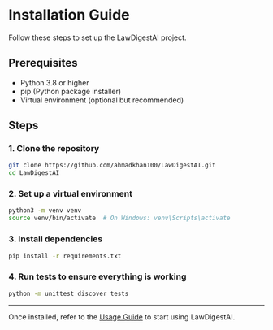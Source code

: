 
# Installation Guide

Follow these steps to set up the LawDigestAI project.

## Prerequisites

- Python 3.8 or higher
- pip (Python package installer)
- Virtual environment (optional but recommended)

## Steps

### 1. Clone the repository

```bash
git clone https://github.com/ahmadkhan100/LawDigestAI.git
cd LawDigestAI
```

### 2. Set up a virtual environment

```bash
python3 -m venv venv
source venv/bin/activate  # On Windows: venv\Scripts\activate
```

### 3. Install dependencies

```bash
pip install -r requirements.txt
```

### 4. Run tests to ensure everything is working

```bash
python -m unittest discover tests
```

---

Once installed, refer to the [Usage Guide](usage.md) to start using LawDigestAI.
